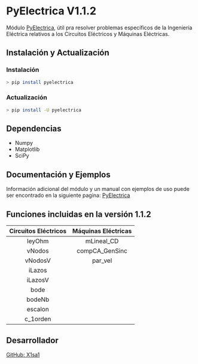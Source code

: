 # PyElectrica V1.1.2
Módulo [PyElectrica](https://pyelectrica.ml), útil pra resolver problemas específicos de la Ingeniería Eléctrica relativos a los Circuitos Eléctricos y Máquinas Eléctricas.

## Instalación y Actualización
### Instalación
```bash
> pip install pyelectrica
```
### Actualización
```bash
> pip install -U pyelectrica
```

## Dependencias
* Numpy
* Matplotlib
* SciPy

## Documentación y Ejemplos
Información adicional del módulo y un manual con ejemplos de uso puede ser encontrado en la siguiente pagina: [PyElectrica](https://pyelectrica.ml)

## Funciones incluidas en la versión 1.1.2

|Circuitos Eléctricos|Máquinas Eléctricas|
|:------------------:|:-----------------:|
|leyOhm              |mLineal_CD         |
|vNodos              |compCA_GenSinc     |
|vNodosV             |par_vel            |
|iLazos              |                   |
|iLazosV             |                   |
|bode                |                   |
|bodeNb              |                   |
|escalon             |                   |
|c_1orden            |                   |

## Desarrollador
[GitHub: X1sa1](https://github.com/x1sa1)